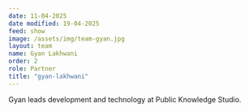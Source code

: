 ```yaml
---
date: 11-04-2025
date modified: 19-04-2025
feed: show
image: /assets/img/team-gyan.jpg
layout: team
name: Gyan Lakhwani
order: 2
role: Partner
title: "gyan-lakhwani"
---
```


Gyan leads development and technology at Public Knowledge Studio.